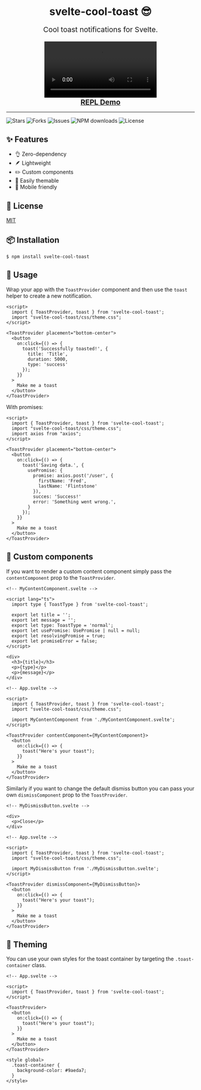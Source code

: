 <h1 align="center">svelte-cool-toast 😎</h1>

<p align="center" style="font-size: 1.2rem">
  Cool toast notifications for Svelte.
</p>

<div align="center">
  <video
    src=".github/readme/svelte-cool-toast-demo.mp4"
    autoplay
    loop
  ></video>
</div>

<div align="center">
  <a
    href="https://svelte.dev/repl/46c3c3c8943e4752a380ce019fb99739?version=3.49.0"
  >
    <b style="font-size: 1.2rem">REPL Demo</b>
  </a>
</div>

<hr />

<img
  src="https://img.shields.io/github/stars/carlos-dubon/svelte-cool-toast?style=flat-square"
  alt="Stars"
/>
<img
  src="https://img.shields.io/github/forks/carlos-dubon/svelte-cool-toast?style=flat-square"
  alt="Forks"
/>
<img
  src="https://img.shields.io/github/issues/carlos-dubon/svelte-cool-toast?style=flat-square"
  alt="Issues"
/>
<img
  src="https://img.shields.io/npm/dt/svelte-cool-toast?style=flat-square"
  alt="NPM downloads"
/>
<img
  src="https://img.shields.io/github/license/carlos-dubon/svelte-cool-toast?style=flat-square"
  alt="License"
/>

## ✨ Features

- 👌 Zero-dependency
- 🪶 Lightweight
- ✏️ Custom components
- 🎨 Easily themable
- 📱 Mobile friendly

## 🔑 License

[MIT](./LICENSE)

## 📦 Installation

```
$ npm install svelte-cool-toast
```

## 🔨 Usage

Wrap your app with the `ToastProvider` component and then use the `toast` helper to create a new notification.

```Svelte
<script>
  import { ToastProvider, toast } from 'svelte-cool-toast';
  import "svelte-cool-toast/css/theme.css";
</script>

<ToastProvider placement="bottom-center">
  <button
    on:click={() => {
      toast('Successfully toasted!', {
        title: 'Title',
        duration: 5000,
        type: 'success'
      });
    }}
  >
    Make me a toast
  </button>
</ToastProvider>

```

With promises:

```Svelte
<script>
  import { ToastProvider, toast } from 'svelte-cool-toast';
  import "svelte-cool-toast/css/theme.css";
  import axios from "axios";
</script>

<ToastProvider placement="bottom-center">
  <button
    on:click={() => {
      toast('Saving data.', {
        usePromise: {
          promise: axios.post('/user', {
            firstName: 'Fred',
            lastName: 'Flintstone'
          }),
          succes: 'Success!'
          error: 'Something went wrong.',
        }
      });
    }}
  >
    Make me a toast
  </button>
</ToastProvider>

```

## 🍱 Custom components

If you want to render a custom content component simply pass the `contentComponent` prop to the `ToastProvider`.

```Svelte
<!-- MyContentComponent.svelte -->

<script lang="ts">
  import type { ToastType } from 'svelte-cool-toast';

  export let title = '';
  export let message = '';
  export let type: ToastType = 'normal';
  export let usePromise: UsePromise | null = null;
  export let resolvingPromise = true;
  export let promiseError = false;
</script>

<div>
  <h3>{title}</h3>
  <p>{type}</p>
  <p>{message}</p>
</div>

```

```Svelte
<!-- App.svelte -->

<script>
  import { ToastProvider, toast } from 'svelte-cool-toast';
  import "svelte-cool-toast/css/theme.css";

  import MyContentComponent from './MyContentComponent.svelte';
</script>

<ToastProvider contentComponent={MyContentComponent}>
  <button
    on:click={() => {
      toast("Here's your toast");
    }}
  >
    Make me a toast
  </button>
</ToastProvider>

```

Similarly if you want to change the default dismiss button you can pass your own `dismissComponent` prop to the `ToastProvider`.

```Svelte
<!-- MyDismissButton.svelte -->

<div>
  <p>Close</p>
</div>

```

```Svelte
<!-- App.svelte -->

<script>
  import { ToastProvider, toast } from 'svelte-cool-toast';
  import "svelte-cool-toast/css/theme.css";

  import MyDismissButton from './MyDismissButton.svelte';
</script>

<ToastProvider dismissComponent={MyDismissButton}>
  <button
    on:click={() => {
      toast("Here's your toast");
    }}
  >
    Make me a toast
  </button>
</ToastProvider>
```

## 🎨 Theming

You can use your own styles for the toast container by targeting the `.toast-container` class.

```Svelte
<!-- App.svelte -->

<script>
  import { ToastProvider, toast } from 'svelte-cool-toast';
</script>

<ToastProvider>
  <button
    on:click={() => {
      toast("Here's your toast");
    }}
  >
    Make me a toast
  </button>
</ToastProvider>

<style global>
  .toast-container {
    background-color: #9aeda7;
  }
</style>

```
